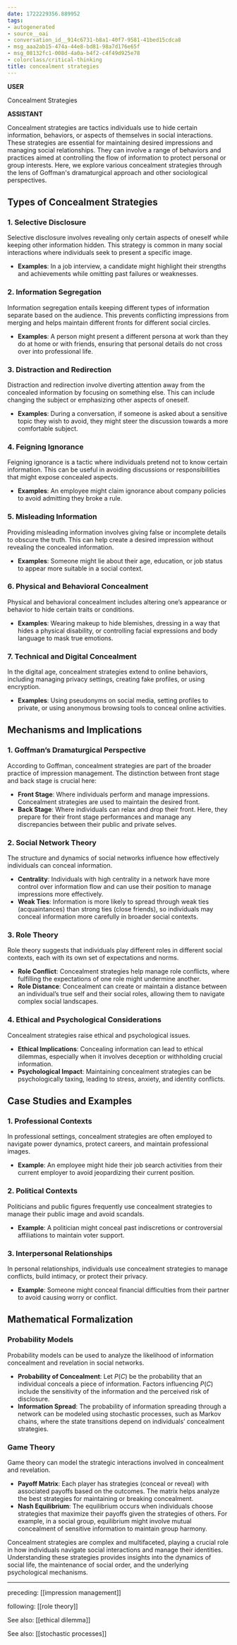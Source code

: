 ```yaml
---
date: 1722229356.889952
tags:
- autogenerated
- source__oai
- conversation_id__914c6731-b8a1-40f7-9581-41bed15cdca8
- msg_aaa2ab15-474a-44e8-bd81-98a7d176e65f
- msg_08132fc1-008d-4a0a-b4f2-c4f49d925e78
- colorclass/critical-thinking
title: concealment strategies
---
```


**USER**

Concealment Strategies


**ASSISTANT**

Concealment strategies are tactics individuals use to hide certain information, behaviors, or aspects of themselves in social interactions. These strategies are essential for maintaining desired impressions and managing social relationships. They can involve a range of behaviors and practices aimed at controlling the flow of information to protect personal or group interests. Here, we explore various concealment strategies through the lens of Goffman's dramaturgical approach and other sociological perspectives.

## Types of Concealment Strategies

### 1. **Selective Disclosure**
Selective disclosure involves revealing only certain aspects of oneself while keeping other information hidden. This strategy is common in many social interactions where individuals seek to present a specific image.
- **Examples**: In a job interview, a candidate might highlight their strengths and achievements while omitting past failures or weaknesses.

### 2. **Information Segregation**
Information segregation entails keeping different types of information separate based on the audience. This prevents conflicting impressions from merging and helps maintain different fronts for different social circles.
- **Examples**: A person might present a different persona at work than they do at home or with friends, ensuring that personal details do not cross over into professional life.

### 3. **Distraction and Redirection**
Distraction and redirection involve diverting attention away from the concealed information by focusing on something else. This can include changing the subject or emphasizing other aspects of oneself.
- **Examples**: During a conversation, if someone is asked about a sensitive topic they wish to avoid, they might steer the discussion towards a more comfortable subject.

### 4. **Feigning Ignorance**
Feigning ignorance is a tactic where individuals pretend not to know certain information. This can be useful in avoiding discussions or responsibilities that might expose concealed aspects.
- **Examples**: An employee might claim ignorance about company policies to avoid admitting they broke a rule.

### 5. **Misleading Information**
Providing misleading information involves giving false or incomplete details to obscure the truth. This can help create a desired impression without revealing the concealed information.
- **Examples**: Someone might lie about their age, education, or job status to appear more suitable in a social context.

### 6. **Physical and Behavioral Concealment**
Physical and behavioral concealment includes altering one’s appearance or behavior to hide certain traits or conditions.
- **Examples**: Wearing makeup to hide blemishes, dressing in a way that hides a physical disability, or controlling facial expressions and body language to mask true emotions.

### 7. **Technical and Digital Concealment**
In the digital age, concealment strategies extend to online behaviors, including managing privacy settings, creating fake profiles, or using encryption.
- **Examples**: Using pseudonyms on social media, setting profiles to private, or using anonymous browsing tools to conceal online activities.

## Mechanisms and Implications

### 1. **Goffman’s Dramaturgical Perspective**
According to Goffman, concealment strategies are part of the broader practice of impression management. The distinction between front stage and back stage is crucial here:
- **Front Stage**: Where individuals perform and manage impressions. Concealment strategies are used to maintain the desired front.
- **Back Stage**: Where individuals can relax and drop their front. Here, they prepare for their front stage performances and manage any discrepancies between their public and private selves.

### 2. **Social Network Theory**
The structure and dynamics of social networks influence how effectively individuals can conceal information.
- **Centrality**: Individuals with high centrality in a network have more control over information flow and can use their position to manage impressions more effectively.
- **Weak Ties**: Information is more likely to spread through weak ties (acquaintances) than strong ties (close friends), so individuals may conceal information more carefully in broader social contexts.

### 3. **Role Theory**
Role theory suggests that individuals play different roles in different social contexts, each with its own set of expectations and norms.
- **Role Conflict**: Concealment strategies help manage role conflicts, where fulfilling the expectations of one role might undermine another.
- **Role Distance**: Concealment can create or maintain a distance between an individual’s true self and their social roles, allowing them to navigate complex social landscapes.

### 4. **Ethical and Psychological Considerations**
Concealment strategies raise ethical and psychological issues.
- **Ethical Implications**: Concealing information can lead to ethical dilemmas, especially when it involves deception or withholding crucial information.
- **Psychological Impact**: Maintaining concealment strategies can be psychologically taxing, leading to stress, anxiety, and identity conflicts.

## Case Studies and Examples

### 1. **Professional Contexts**
In professional settings, concealment strategies are often employed to navigate power dynamics, protect careers, and maintain professional images.
- **Example**: An employee might hide their job search activities from their current employer to avoid jeopardizing their current position.

### 2. **Political Contexts**
Politicians and public figures frequently use concealment strategies to manage their public image and avoid scandals.
- **Example**: A politician might conceal past indiscretions or controversial affiliations to maintain voter support.

### 3. **Interpersonal Relationships**
In personal relationships, individuals use concealment strategies to manage conflicts, build intimacy, or protect their privacy.
- **Example**: Someone might conceal financial difficulties from their partner to avoid causing worry or conflict.

## Mathematical Formalization

### Probability Models
Probability models can be used to analyze the likelihood of information concealment and revelation in social networks.
- **Probability of Concealment**: Let $P(C)$ be the probability that an individual conceals a piece of information. Factors influencing $P(C)$ include the sensitivity of the information and the perceived risk of disclosure.
- **Information Spread**: The probability of information spreading through a network can be modeled using stochastic processes, such as Markov chains, where the state transitions depend on individuals’ concealment strategies.

### Game Theory
Game theory can model the strategic interactions involved in concealment and revelation.
- **Payoff Matrix**: Each player has strategies (conceal or reveal) with associated payoffs based on the outcomes. The matrix helps analyze the best strategies for maintaining or breaking concealment.
- **Nash Equilibrium**: The equilibrium occurs when individuals choose strategies that maximize their payoffs given the strategies of others. For example, in a social group, equilibrium might involve mutual concealment of sensitive information to maintain group harmony.

Concealment strategies are complex and multifaceted, playing a crucial role in how individuals navigate social interactions and manage their identities. Understanding these strategies provides insights into the dynamics of social life, the maintenance of social order, and the underlying psychological mechanisms.


---

preceding: [[impression management]]  


following: [[role theory]]

See also: [[ethical dilemma]]


See also: [[stochastic processes]]